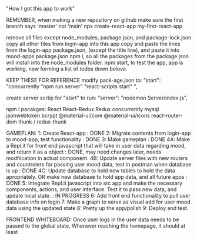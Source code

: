 "How I got this app to work"

REMEMBER, when making a new repository on github make sure the first branch says 'master' not 'main'
npx create-react-app my-first-react-app

remove all files except node_modules, package.json, and package-lock.json
copy all other files from login-app into this app
copy and paste the lines from the login-app package.json, (except the title line), and paste it into mood-apps package.json
npm i, so all the packages from the package.json will install into the node_modules folder.
npm start, to test the app, app is working, now forming a list of todos down belove.

KEEP THESE FOR REFERENCE
modify pack-age.json to:
"start": "concurrently \"npm run server\" \"react-scripts start\" ",

create server scrtip for "start" to run:
"server": "nodemon Server/index.js",

npm i pacakges:
React
React-Redux
Redux
concurrently
mysql
jsonwebtoken
bcrypt
@material-ui/core
@material-ui/icons
react-router-dom
thunk / redux-thunk

GAMEPLAN:
1: Create React-app : DONE
2: Migrate contents from login-app to mood-app, test functionality : DONE
3: Make gameplan : DONE
4A: Make a Repl.it for front end javascript that will take in user data regarding mood, and return it as a object : DONE, may need changes later, needs modfiication in actual component.
4B: Update server files with new routers and countrolers for passing user mood data, test in postman when database is up : DONE
4C: Update database to hold new tables to hold the data apropriately. OR make new database to hold app data, and all future apps : DONE
5: Integrate Repl.it javascript into src app and make the necessary components, actions, and user interface. Test it to pass new data, and update local state. : IN PROGRESS
6: Add front end functionality to pull user database info on login
7: Make a graph to serve as visual add for user mood data using the updated state
8: Pretty up the app/polish
9: Deploy and test.

FRONTEND WHITEBOARD:
Once user logs in the user data needs to be passed to the global state,
Whenever reaching the homepage, it should at least
